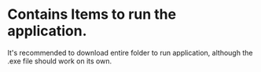 # Contains Items to run the application.
It's recommended to download entire folder to run application, although the .exe file should work on its own.
